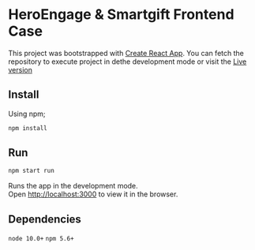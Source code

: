 # HeroEngage & Smartgift Frontend Case

This project was bootstrapped with [Create React App](https://github.com/facebook/create-react-app). You can fetch the repository to execute project in dethe development mode or visit the [Live version](https://gnyaliyeva.github.io/smartgiftcase)

## Install

Using npm;

```sh
npm install
```

## Run

```sh
npm start run
```

Runs the app in the development mode.\
Open [http://localhost:3000](http://localhost:3000) to view it in the browser.

## Dependencies

`node 10.0+`
`npm 5.6+`
